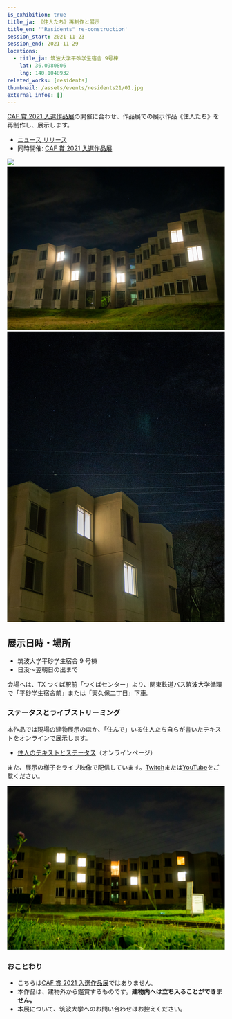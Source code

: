 ```yaml
---
is_exhibition: true
title_ja: 《住人たち》再制作と展示
title_en: '"Residents" re-construction'
session_start: 2021-11-23
session_end: 2021-11-29
locations:
  - title_ja: 筑波大学平砂学生宿舎 9号棟
    lat: 36.0980806
    lng: 140.1048932
related_works: [residents]
thumbnail: /assets/events/residents21/01.jpg
external_infos: []
---
```


[CAF 賞 2021 入選作品展](/pages/events/caf21.md)の開催に合わせ、作品展での展示作品《住人たち》を再制作し、展示します。

- [ニュース リリース](/pages/news/211101_caf21.md)
- 同時開催: [CAF 賞 2021 入選作品展](/pages/events/caf21.md)

![](/assets/events/residents21/00.jpg)
![](/assets/events/residents21/01.jpg)
![](/assets/events/residents21/02.jpg)

## 展示日時・場所

- 筑波大学平砂学生宿舎 9 号棟
- 日没〜翌朝日の出まで

会場へは、TX つくば駅前「つくばセンター」より、関東鉄道バス筑波大学循環で「平砂学生宿舎前」または「天久保二丁目」下車。

### ステータスとライブストリーミング

本作品では現場の建物展示のほか、「住んで」いる住人たち自らが書いたテキストをオンラインで展示します。

- [住人のテキストとステータス](https://residents.nandenjin.com/ns/reconstruction)（オンラインページ）

また、展示の様子をライブ映像で配信しています。[Twitch](https://www.twitch.tv/nandenjin)または[YouTube](https://www.youtube.com/KazumiInada)をご覧ください。

[![](/assets/works/residents/residents_front-1.jpg)](https://www.youtube.com/watch?v=K2L6Ub4uhDU)

### おことわり

- こちらは[CAF 賞 2021 入選作品展](/pages/events/caf21.md)ではありません。
- 本作品は、建物外から鑑賞するものです。**建物内へは立ち入ることができません。**
- 本展について、筑波大学へのお問い合わせはお控えください。
